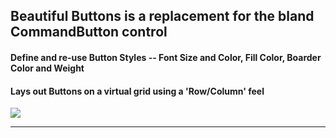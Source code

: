 ## Beautiful Buttons is a replacement for the bland CommandButton control
#### Define and re-use Button Styles -- Font Size and Color, Fill Color, Boarder Color and Weight
#### Lays out Buttons on a virtual grid using a 'Row/Column' feel
![](https://github.com/lopperman/just-VBA/blob/main/BeautifulButtons/beautifulButtons-legend.png?raw=true)
***
